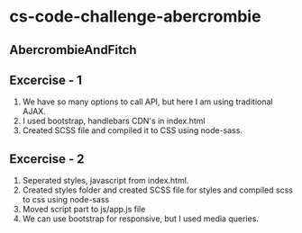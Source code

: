 # cs-code-challenge-abercrombie
AbercrombieAndFitch
-------------------------------
Excercise - 1
-------------
1. We have so many options to call API, but here I am using traditional AJAX.
2. I used bootstrap, handlebars CDN's in index.html
3. Created SCSS file and compiled it to CSS using node-sass.



Excercise - 2
-------------
1. Seperated styles, javascript from index.html.
2. Created styles folder and created SCSS file for styles and compiled scss to css using node-sass
3. Moved script part to js/app.js file
4. We can use bootstrap for responsive, but I used media queries.
